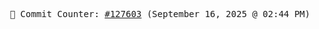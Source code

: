 <p align="center">
    <samp>
        📮 Commit Counter: <a href="https://github.com/Javascript-void0/Javascript-void0/commits/main">#127603</a> (September 16, 2025 @ 02:44 PM)
    </samp>
</p>